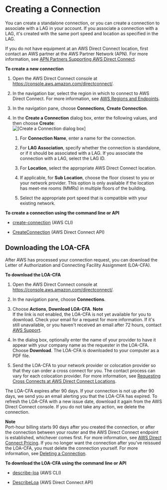 # Creating a Connection<a name="create-connection"></a>

You can create a standalone connection, or you can create a connection to associate with a LAG in your account\. If you associate a connection with a LAG, it's created with the same port speed and location as specified in the LAG\.

If you do not have equipment at an AWS Direct Connect location, first contact an AWS partner at the AWS Partner Network \(APN\)\. For more information, see [APN Partners Supporting AWS Direct Connect](https://aws.amazon.com/directconnect/partners)\.

**To create a new connection**

1. Open the AWS Direct Connect console at [https://console\.aws\.amazon\.com/directconnect/](https://console.aws.amazon.com/directconnect/)\.

1. In the navigation bar, select the region in which to connect to AWS Direct Connect\. For more information, see [AWS Regions and Endpoints](http://docs.aws.amazon.com/general/latest/gr/rande.html)\.

1. In the navigation pane, choose **Connections**, **Create Connection**\.

1. In the **Create a Connection** dialog box, enter the following values, and then choose **Create**:  
![\[Create a Connection dialog box\]](http://docs.aws.amazon.com/directconnect/latest/UserGuide/images/create_connection.png)

   1. For **Connection Name**, enter a name for the connection\.

   1. For **LAG Association**, specify whether the connection is standalone, or if it should be associated with a LAG\. If you associate the connection with a LAG, select the LAG ID\. 

   1. For **Location**, select the appropriate AWS Direct Connect location\.

   1. If applicable, for **Sub Location**, choose the floor closest to you or your network provider\. This option is only available if the location has meet\-me rooms \(MMRs\) in multiple floors of the building\.

   1. Select the appropriate port speed that is compatible with your existing network\.

**To create a connection using the command line or API**

+ [create\-connection](http://docs.aws.amazon.com/cli/latest/reference/directconnect/create-connection.html) \(AWS CLI\)

+ [CreateConnection](http://docs.aws.amazon.com/directconnect/latest/APIReference/API_CreateConnection.html) \(AWS Direct Connect API\)

## Downloading the LOA\-CFA<a name="create-connection-loa-cfa"></a>

After AWS has processed your connection request, you can download the Letter of Authorization and Connecting Facility Assignment \(LOA\-CFA\)\. 

**To download the LOA\-CFA**

1. Open the AWS Direct Connect console at [https://console\.aws\.amazon\.com/directconnect/](https://console.aws.amazon.com/directconnect/)\.

1. In the navigation pane, choose **Connections**\.

1. Choose **Actions**, **Download LOA\-CFA**\. 
**Note**  
If the link is not enabled, the LOA\-CFA is not yet available for you to download\. Check your email for a request for more information\. If it's still unavailable, or you haven't received an email after 72 hours, contact [AWS Support](https://aws.amazon.com/support/createCase)\.

1. In the dialog box, optionally enter the name of your provider to have it appear with your company name as the requester in the LOA\-CFA\. Choose **Download**\. The LOA\-CFA is downloaded to your computer as a PDF file\.

1. Send the LOA\-CFA to your network provider or colocation provider so that they can order a cross connect for you\. The contact process can vary for each colocation provider\. For more information, see [Requesting Cross Connects at AWS Direct Connect Locations](Colocation.md)\. 

The LOA\-CFA expires after 90 days\. If your connection is not up after 90 days, we send you an email alerting you that the LOA\-CFA has expired\. To refresh the LOA\-CFA with a new issue date, download it again from the AWS Direct Connect console\. If you do not take any action, we delete the connection\.

**Note**  
Port\-hour billing starts 90 days after you created the connection, or after the connection between your router and the AWS Direct Connect endpoint is established, whichever comes first\. For more information, see [AWS Direct Connect Pricing](https://aws.amazon.com/directconnect/pricing/)\. If you no longer want the connection after you've reissued the LOA\-CFA, you must delete the connection yourself\. For more information, see [Deleting a Connection](deleteconnection.md)\.

**To download the LOA\-CFA using the command line or API**

+ [describe\-loa](http://docs.aws.amazon.com/cli/latest/reference/directconnect/describe-loa.html) \(AWS CLI\)

+ [DescribeLoa](http://docs.aws.amazon.com/directconnect/latest/APIReference/API_DescribeLoa.html) \(AWS Direct Connect API\)